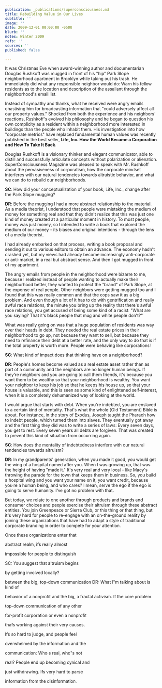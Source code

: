 ```yaml
---
publication: _publications/superconsciousness.md
title: Rebuilding Value in Our Lives
subtitle: ''
image: ''
date: 2009-12-01 00:00:00 -0500
blurb: ''
notes: Winter 2009
refs: ''
sources: ''
published: false

---
```

It was Christmas Eve when award-winning author and documentarian Douglas Rushkoff was mugged in front of his "hip" Park Slope neighborhood apartment in Brooklyn while taking out his trash. He immediately did what any responsible neighbor would do: Warn his fellow residents as to the location and description of the assailant through the neighborhood's email list.

Instead of sympathy and thanks, what he received were angry emails chastising him for broadcasting information that "could adversely affect all our property values." Shocked from both the experience and his neighbors' reactions, Rushkoff's evolved his philosophy and he began to question his own complicity as a resident within a neighborhood more interested in buildings than the people who inhabit them. His investigation into how "corporate metrics" have replaced fundamental human values was recently published in the best seller, **Life, Inc. How the World Became a Corporation and How To Take It Back.**

Douglas Rushkoff is a visionary thinker and elegant communicator, able to distill and successfully articulate concepts without polarization or alienation. SuperConsciousness Magazine was pleased to speak with Mr. Rushkoff about the pervasiveness of corporatism, how the corporate mindset interferes with our natural tendencies towards altruistic behavior, and what we can do to rebuild our neighborhoods.

**SC**: How did your conceptualization of your book, Life, Inc., change after the Park Slope mugging?

**DR**: Before the mugging I had a more abstract relationship to the material. As a media theorist, I understood that people were mistaking the medium of money for something real and that they didn't realize that this was just one kind of money created at a particular moment in history. To most people, money was just money, so I intended to write a book that explored the medium of our money - its biases and original intentions - through the lens of a media theorist.

I had already embarked on that process, writing a book proposal and sending it out to various editors to obtain an advance. The economy hadn't crashed yet, but my views had already become increasingly anti-corporate or anti-market, in a real but abstract sense. And then I got mugged in front of my apartment.

The angry emails from people in the neighborhood were bizarre to me, because I realized instead of people wanting to actually make their neighborhood better, they wanted to protect the "brand" of Park Slope, at the expense of real people. Other neighbors were getting mugged too and I found that this was really common and that the cops saw it as a big problem. And even though a lot of it has to do with gentrification and really awful race relations, the minute you bring up the reality that there's awful race relations, you get accused of being some kind of a racist: "What are you saying? That it's black people that mug and white people don't?"

What was really going on was that a huge population of residents was way over their heads in debt. They needed the real estate prices in their neighborhood to go up, not because they want to sell, but because they need to refinance their debt at a better rate, and the only way to do that is if the total property is worth more. People were behaving like corporations!

**SC**: What kind of impact does that thinking have on a neighborhood?

**DR**: People's homes become valued as a real estate asset rather than as part of a community and the neighbors are no longer human beings. If they're neighbors and you are going to call them friends, it's because you want them to be wealthy so that your neighborhood is wealthy. You want your neighbor to keep his job so that he keeps his house up, so that your house is valuable, and this is seen as some kind of enlightened self-interest, when it is a completely dehumanized way of looking at the world.

I would argue that starts with debt. When you're indebted, you are enslaved to a certain kind of mentality. That's what the whole \[Old Testament\] Bible is about. For instance, in the story of Exodus, Joseph taught the Pharaoh how to indebt people, which turned them into slaves. They eventually got away and the first thing they did was to write a series of laws: Every seven days, you get to rest. Every seven years all debts are forgiven. That was created to prevent this kind of situation from occurring again.

**SC**: How does the mentality of indebtedness interfere with our natural tendencies towards altruism?

**DR**: In my grandparents' generation, when you made it good, you would get the wing of a hospital named after you. When I was growing up, that was the height of having "made it." It's very real and very local - like Macy's throwing the parade for the town that keeps them in business. So, you build a hospital wing and you want your name on it, you want credit, because you·re a human being, and who cares? I mean, serve the ego if the ego is going to serve humanity. l've got no problem with that.

But today, we relate to one another through products and brands and consumer choices and people exercise their altruism through these abstract entities. You join Greenpeace or Sierra Club, or this thing or that thing, but it's very hard for people to re-engage with an on-the-ground reality by joining these organizations that have had to adapt a style of traditional corporate branding in order to compete for your attention.

Once these organizations enter that

abstract realm, ifs really almost

impossible for people to distinguish

SC: You suggest that altruism begins

by getting involved locally?

between the big, top-down communication DR: What l"m talking about is kind of

behavior of a nonprofit and the big, a fractal activism. If the core problem

top-down communication of any other

for-profit corporation or even a nonprofit

thafs working against their very causes.

Ifs so hard to judge, and people feel

overwhelmed by the information and the

communication: Who·s real, who"s not

real? People end up becoming cynical and

just withdrawing. Ifs very hard to parse

information from the disinformation.
